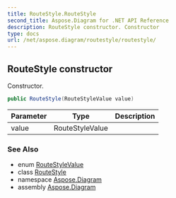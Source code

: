 ```yaml
---
title: RouteStyle.RouteStyle
second_title: Aspose.Diagram for .NET API Reference
description: RouteStyle constructor. Constructor
type: docs
url: /net/aspose.diagram/routestyle/routestyle/
---
```

## RouteStyle constructor

Constructor.

```csharp
public RouteStyle(RouteStyleValue value)
```

| Parameter | Type | Description |
| --- | --- | --- |
| value | RouteStyleValue |  |

### See Also

* enum [RouteStyleValue](../../routestylevalue/)
* class [RouteStyle](../)
* namespace [Aspose.Diagram](../../routestyle/)
* assembly [Aspose.Diagram](../../../)


